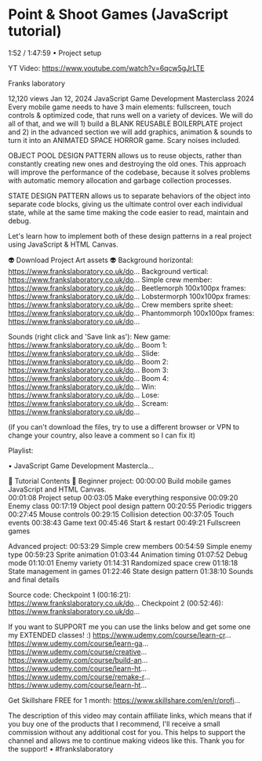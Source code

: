 # Point & Shoot Games (JavaScript tutorial)

1:52 / 1:47:59 • Project setup

YT Video: <https://www.youtube.com/watch?v=6qcw5gJrLTE>

Franks laboratory

12,120 views  Jan 12, 2024  JavaScript Game Development Masterclass 2024
Every mobile game needs to have 3 main elements: fullscreen, touch controls & optimized code, that runs well on a variety of devices. We will do all of that, and we will 1) build a BLANK REUSABLE BOILERPLATE project and 2) in the advanced section we will add graphics, animation & sounds to turn it into an ANIMATED SPACE HORROR game. Scary noises included.

OBJECT POOL DESIGN PATTERN allows us to reuse objects, rather than constantly creating new ones and destroying the old ones. This approach will improve the performance of the codebase, because it solves problems with automatic memory allocation and garbage collection processes.

STATE DESIGN PATTERN allows us to separate behaviors of the object into separate code blocks, giving us the ultimate control over each individual state, while at the same time making the code easier to read, maintain and debug.

Let's learn how to implement both of these design patterns in a real project using JavaScript & HTML Canvas.  

👽 Download Project Art assets 👽
Background horizontal: <https://www.frankslaboratory.co.uk/do>...
Background vertical: <https://www.frankslaboratory.co.uk/do>...
Simple crew member: <https://www.frankslaboratory.co.uk/do>...
Beetlemorph 100x100px frames: <https://www.frankslaboratory.co.uk/do>...
Lobstermorph 100x100px frames: <https://www.frankslaboratory.co.uk/do>...
Crew members sprite sheet: <https://www.frankslaboratory.co.uk/do>...
Phantommorph 100x100px frames: <https://www.frankslaboratory.co.uk/do>...

Sounds (right click and 'Save link as'):
New game: <https://www.frankslaboratory.co.uk/do>...
Boom 1: <https://www.frankslaboratory.co.uk/do>...
Slide: <https://www.frankslaboratory.co.uk/do>...
Boom 2: <https://www.frankslaboratory.co.uk/do>...
Boom 3: <https://www.frankslaboratory.co.uk/do>...
Boom 4: <https://www.frankslaboratory.co.uk/do>...
Win: <https://www.frankslaboratory.co.uk/do>...
Lose: <https://www.frankslaboratory.co.uk/do>...
Scream: <https://www.frankslaboratory.co.uk/do>...

(if you can't download the files, try to use a different browser or VPN to change your country, also leave a comment so I can fix it)

Playlist:

 • JavaScript Game Development Mastercla...  

🌌 Tutorial Contents 🌌
Beginner project:
00:00:00 Build mobile games JavaScript and HTML Canvas.  
00:01:08 Project setup
00:03:05 Make everything responsive
00:09:20 Enemy class
00:17:19 Object pool design pattern
00:20:55 Periodic triggers
00:27:45 Mouse controls
00:29:15 Collision detection
00:37:05 Touch events
00:38:43 Game text
00:45:46 Start & restart
00:49:21 Fullscreen games

Advanced project:
00:53:29 Simple crew members
00:54:59 Simple enemy type
00:59:23 Sprite animation
01:03:44 Animation timing
01:07:52 Debug mode
01:10:01 Enemy variety
01:14:31 Randomized space crew
01:18:18 State management in games
01:22:46 State design pattern
01:38:10 Sounds and final details

Source code:
Checkpoint 1 (00:16:21): <https://www.frankslaboratory.co.uk/do>...
Checkpoint 2 (00:52:46): <https://www.frankslaboratory.co.uk/do>...

If you want to SUPPORT me you can use the links below and get some one my EXTENDED classes! :)
<https://www.udemy.com/course/learn-cr>...
<https://www.udemy.com/course/learn-ga>...
<https://www.udemy.com/course/creative>...
<https://www.udemy.com/course/build-an>...
<https://www.udemy.com/course/learn-ht>...
<https://www.udemy.com/course/remake-r>...
<https://www.udemy.com/course/learn-ht>...

Get Skillshare FREE for 1 month:
<https://www.skillshare.com/en/r/profi>...

The description of this video may contain affiliate links, which means that if you buy one of the products that I recommend, I'll receive a small commission without any additional cost for you. This helps to support the channel and allows me to continue making videos like this. Thank you for the support!
 • #frankslaboratory
